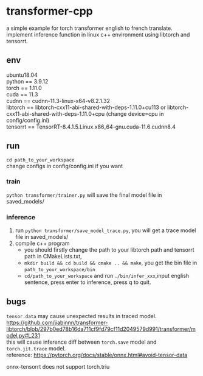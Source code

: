 # transformer-cpp

a simple example for torch transformer english to french translate.  
implement inference function in linux c++ environment using libtorch and tensorrt.  

## env

ubuntu18.04  
python == 3.9.12  
torch == 1.11.0  
cuda == 11.3  
cudnn == cudnn-11.3-linux-x64-v8.2.1.32  
libtorch == libtorch-cxx11-abi-shared-with-deps-1.11.0+cu113 or libtorch-cxx11-abi-shared-with-deps-1.11.0+cpu (change device=cpu in config/config.ini)  
tensorrt == TensorRT-8.4.1.5.Linux.x86_64-gnu.cuda-11.6.cudnn8.4  

## run

`cd path_to_your_workspace`  
change configs in config/config.ini if you want

### train

`python transformer/trainer.py` will save the final model file in saved_models/

### inference

1. run `python transformer/save_model_trace.py`, you will get a trace model file in saved_models/
2. compile c++ program
   - you should firstly change the path to your libtorch path and tensorrt path in CMakeLists.txt,  
   - `mkdir build && cd build && cmake .. && make`, you get the bin file in `path_to_your_workspace/bin`
   - `cd/path_to_your_workspace` and run `./bin/infer_xxx`,input english sentence, press enter to inference, press q to quit.


## bugs

`tensor.data` may cause unexpected results in traced model.  
https://github.com/jiabinnn/transformer-libtorch/blob/297b0ed78b16da711cf9fd79cf11d2049579d991/transformer/model.py#L231  
this will cause inference diff between `torch.save` model and `torch.jit.trace` model.  
reference: https://pytorch.org/docs/stable/onnx.html#avoid-tensor-data  

onnx-tensorrt does not support torch.triu